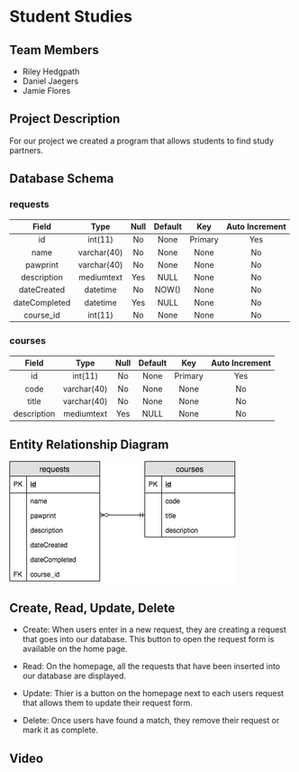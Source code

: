 # Student Studies

## Team Members 
* Riley Hedgpath
* Daniel Jaegers 
* Jamie Flores 
 
## Project Description
For our project we created a program that allows students to find study partners.

## Database Schema 

### requests 
| Field | Type | Null | Default | Key | Auto Increment |
|:----:|:------:|:------:|:------:|:------:|:-------------:|
| id | int(11) | No | None | Primary | Yes |
|name | varchar(40) | No | None | None | No |
| pawprint | varchar(40) | No | None | None | No |
| description | mediumtext | Yes | NULL | None | No |
| dateCreated | datetime | No | NOW() | None | No |
| dateCompleted | datetime | Yes | NULL | None | No |
| course_id | int(11) | No | None | None | No |

### courses
| Field | Type | Null | Default | Key | Auto Increment |
|:----:|:------:|:------:|:------:|:------:|:-------------:|
| id | int(11) | No | None | Primary | Yes |
| code | varchar(40) | No | None | None | No |
| title | varchar(40) | No | None | None | No |
| description | mediumtext | Yes | NULL | None | No |

## Entity Relationship Diagram
![alt text](https://github.com/jamiefloress/studentstudies/blob/master/studentStudiesERD.png "ERD")

## Create, Read, Update, Delete
* Create: When users enter in a new request, they are creating a request that goes into our database. This button to open the request form is available on the home page. 

* Read: On the homepage, all the requests that have been inserted into our database are displayed. 

* Update: Thier is a button on the homepage next to each users request that allows them to update their request form. 

* Delete: Once users have found a match, they remove their request or mark it as complete. 

## Video



